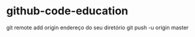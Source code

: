 github-code-education
=====================

git remote add origin endereço do seu diretório
git push -u origin master
